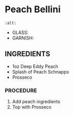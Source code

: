 # Peach Bellini

```{image} ../images/
:alt: 
```

* GLASS:
* GARNISH:

## INGREDIENTS
* 1oz Deep Eddy Peach
* Splash of Peach Schnapps
* Prosseco

### PROCEDURE
1. Add peach ingredients
2. Top with Prosseco

